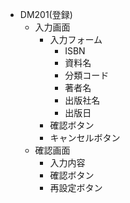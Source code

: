 - DM201(登録)
  - 入力画面
    - 入力フォーム
      - ISBN
      - 資料名
      - 分類コード
      - 著者名
      - 出版社名
      - 出版日
    - 確認ボタン 
    - キャンセルボタン
  - 確認画面
      - 入力内容
      - 確認ボタン
      - 再設定ボタン
